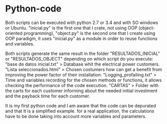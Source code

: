 # Python-code
 
Both scripts can be executed with python 2.7 or 3.4 and with SO windows or Ubuntu.
"inicial.py" is the first one that I crate, not using OOP (object-oriented programming), "object.py" is the second one that I create using OOP paradigm, it uses "inicial.py" as a module in order to reuse functions and variables. 

Both scripts generate the same result in the folder "RESULTADOS_INICIAL" or "RESULTADOS_OBJECT" depending on which script do you execute: 
    "base de datos inicial.txt" > Database whit the electrical power customers.
    "Lista seleccionados.html"  > Chosen costumers how can get a benefit from improving the power factor of their installation. 
    "Logging_profailing.txt"    > Time and variables recording for the chosen methods or functions, it allows checking the
                                  performance of the code execution. 
    "CARTAS"  > Folder with the carts for each customer informing about the needed initial investment and the payback time for 
                each customer.



It is my first python code and I am aware that the code can be depurated and that It is a simplified example. for a real application, the calculations have to be done taking into account more variables and parameters.








